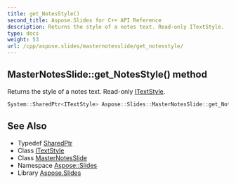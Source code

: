 ```yaml
---
title: get_NotesStyle()
second_title: Aspose.Slides for C++ API Reference
description: Returns the style of a notes text. Read-only ITextStyle.
type: docs
weight: 53
url: /cpp/aspose.slides/masternotesslide/get_notesstyle/
---
```

## MasterNotesSlide::get_NotesStyle() method


Returns the style of a notes text. Read-only [ITextStyle](../../itextstyle/).

```cpp
System::SharedPtr<ITextStyle> Aspose::Slides::MasterNotesSlide::get_NotesStyle() override
```

## See Also

* Typedef [SharedPtr](../../system/sharedptr/)
* Class [ITextStyle](../itextstyle/)
* Class [MasterNotesSlide](./)
* Namespace [Aspose::Slides](../)
* Library [Aspose.Slides](../../)